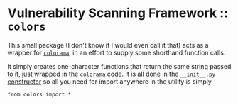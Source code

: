 Vulnerability Scanning Framework :: `colors`
============

This small package (I don't know if I would even call it that) acts as a wrapper for [`colorama`][colorama], in an effort to supply some shorthand function calls.

It simply creates one-character functions that return the same string passed to it, just wrapped in the [`colorama`][colorama] code. It is all done in the [`__init__.py`](__init__.py) [constructor] so all you need for import anywhere in the utility is simply

```
from colors import *
```
 
[JSON]: https://en.wikipedia.org/wiki/JSON
[MIME type]: https://en.wikipedia.org/wiki/Media_type
[Python]: http://python.org/
[thread]: https://en.wikipedia.org/wiki/Thread_%28computing%29
[threads]: https://en.wikipedia.org/wiki/Thread_%28computing%29
[command-line arguments]: https://www.cs.bu.edu/teaching/c/program-args/
[program arguments]: https://www.cs.bu.edu/teaching/c/program-args/
[ELF]: https://en.wikipedia.org/wiki/Executable_and_Linkable_Format
[colorama]: https://pypi.python.org/pypi/colorama
[constructor]: https://en.wikipedia.org/wiki/Constructor_%28object-oriented_programming%29